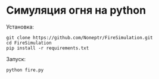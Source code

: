 # Симуляция огня на python

Установка:
```
git clone https://github.com/Noneptr/FireSimulation.git
cd FireSimulation
pip install -r requirements.txt
```

Запуск:
```
python fire.py
```